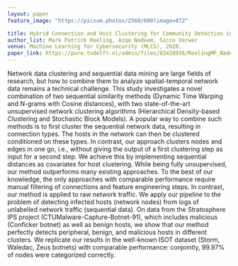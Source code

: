 ```yaml
---
layout: paper
feature_image: "https://picsum.photos/2560/600?image=872"

title: Hybrid Connection and Host Clustering for Community Detection in Spatial-temporal Network Data
author_list: Mark Patrick Roeling, Azqa Nadeem, Sicco Verwer
venue: Machine Learning for Cybersecurity (MLCS), 2020.
paper_link: https://pure.tudelft.nl/admin/files/83428936/RoelingMP_NadeemA_VerwerS_MLCS2020.pdf
---
```



Network data clustering and sequential data mining are large fields of research, but how to combine them to analyze spatial-temporal network data remains a technical challenge. This study investigates a novel combination of two sequential similarity methods (Dynamic Time Warping and N-grams with Cosine distances), with two state-of-the-art unsupervised network clustering algorithms (Hierarchical Density-based Clustering and Stochastic Block Models). A popular way to combine such methods is to first cluster the sequential network data, resulting in connection types. The hosts in the network can then be clustered conditioned on these types. In contrast, our approach clusters nodes and edges in one go, i.e., without giving the output of a first clustering step as input for a second step. We achieve this by implementing sequential distances as covariates for host clustering. While being fully unsupervised, our method outperforms many existing approaches. To the best of our knowledge, the only approaches with comparable performance require manual filtering of connections and feature engineering steps. In contrast, our method is applied to raw network traffic. We apply our pipeline to the problem of detecting infected hosts (network nodes) from logs of unlabelled network traffic (sequential data). On data from the Stratosphere IPS project (CTUMalware-Capture-Botnet-91), which includes malicious (Conficker botnet) as well as benign hosts, we show that our method perfectly detects peripheral, benign, and malicious hosts in different clusters. We replicate our results in the well-known ISOT dataset (Storm, Waledac, Zeus botnets) with comparable performance: conjointly, 99.97% of nodes were categorized correctly.